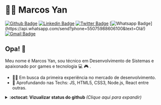 # :man_technologist: Marcos Yan

[![Github Badge](https://img.shields.io/badge/-Github-000?style=flat-square&logo=Github&logoColor=white&link=https://github.com/yansntss)](https://github.com/yansntss)
[![Linkedin Badge](https://img.shields.io/badge/-LinkedIn-blue?style=flat-square&logo=Linkedin&logoColor=white&link=https://www.linkedin.com/in/yansntss/)](https://www.linkedin.com/in/yansntss/)
[![Twitter Badge](https://img.shields.io/badge/-Twitter-1ca0f1?style=flat-square&labelColor=1ca0f1&logo=twitter&logoColor=white&link=https://twitter.com/npmyan)](https://twitter.com/NpmYan)
[![Whatsapp Badge](https://img.shields.io/badge/-Whatsapp-4CA143?style=flat-square&labelColor=4CA143&logo=whatsapp&logoColor=white&link=https://api.whatsapp.com/send?phone=55075988606100&text=Olá!)](https://api.whatsapp.com/send?phone=55075988606100&text=Olá!)
[![Gmail Badge](https://img.shields.io/badge/-Gmail-c14438?style=flat-square&logo=Gmail&logoColor=white&link=mailto:yansantos.dev@gmail.com)](mailto:yansantos.dev@gmail.com)

## Opa! 👋

Meu nome é Marcos Yan, sou técnico em Desenvolvimento de Sistemas e apaixonado por games e tecnologia  💻 🎮 .

- :office_worker: Em busca da primeira experiência no mercado de desenvolvimento. 
- :blue_heart: Aprofundando nas Techs: JS, HTML5, CSS3, Node.js, React entre outras.

<details>
  <summary> <b>:octocat: Vizualizar status do github </b> <i>(Clique aqui para expandir)</i> </summary>
  <br>
    
  [![Github Status](https://github-readme-stats.vercel.app/api?username=yansntss&show_icons=true&title_color=fff&icon_color=79ff97&text_color=9f9f9f&bg_color=151515)]           (https://github.com/yanstnss/yanstnss)
  
</details>

